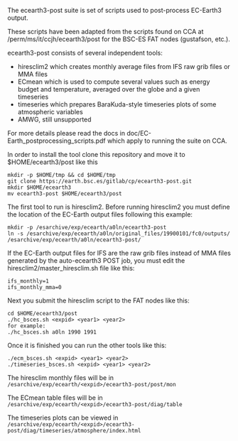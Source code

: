The ecearth3-post suite is set of scripts used to post-process EC-Earth3 output.

These scripts have been adapted from the scripts found on CCA at /perm/ms/it/ccjh/ecearth3/post for the BSC-ES FAT nodes (gustafson, etc.).

ecearth3-post consists of several independent tools:

- hiresclim2 which creates monthly average files from IFS raw grib files or MMA files
- ECmean which is used to compute several values such as energy budget and temperature, averaged over the globe and a given timeseries
- timeseries which prepares BaraKuda-style timeseries plots of some atmospheric variables
- AMWG, still unsupported

For more details please read the docs in doc/EC-Earth_postprocessing_scripts.pdf which apply to running the suite on CCA.

In order to install the tool clone this repository and move it to $HOME/ecearth3/post like this

```
mkdir -p $HOME/tmp && cd $HOME/tmp
git clone https://earth.bsc.es/gitlab/cp/ecearth3-post.git
mkdir $HOME/ecearth3
mv ecearth3-post $HOME/ecearth3/post
```

The first tool to run is hiresclim2. Before running hiresclim2 you must define the location of the EC-Earth output files following this example:

```
mkdir -p /esarchive/exp/ecearth/a0ln/ecearth3-post
ln -s /esarchive/exp/ecearth/a0ln/original_files/19900101/fc0/outputs/ /esarchive/exp/ecearth/a0ln/ecearth3-post/
```

If the EC-Earth output files for IFS are the raw grib files instead of MMA files generated by the auto-ecearth3 POST job, you must edit the hiresclim2/master_hiresclim.sh file like this:

```
ifs_monthly=1
ifs_monthly_mma=0
```

Next you submit the hiresclim script to the FAT nodes like this:

```
cd $HOME/ecearth3/post
./hc_bsces.sh <expid> <year1> <year2>
for example: 
./hc_bsces.sh a0ln 1990 1991
```

Once it is finished you can run the other tools like this:

```
./ecm_bsces.sh <expid> <year1> <year2>
./timeseries_bsces.sh <expid> <year1> <year2>
```

The hiresclim monthly files will be in ```/esarchive/exp/ecearth/<expid>/ecearth3-post/post/mon```

The ECmean table files will be in ```/esarchive/exp/ecearth/<expid>/ecearth3-post/diag/table```

The timeseries plots can be viewed in ```/esarchive/exp/ecearth/<expid>/ecearth3-post/diag/timeseries/atmosphere/index.html```


